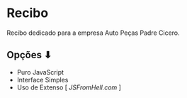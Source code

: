 # Recibo
Recibo dedicado para a empresa Auto Peças Padre Cicero.

## Opções ⬇
- Puro JavaScript
- Interface Simples
- Uso de Extenso [ *JSFromHell.com* ]
